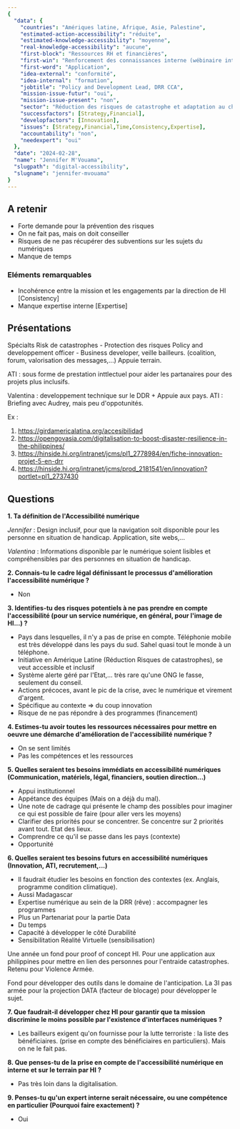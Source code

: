 ```yaml
---
{
  "data": {
    "countries": "Amériques latine, Afrique, Asie, Palestine",
    "estimated-action-accessibility": "réduite",
    "estimated-knowledge-accessibility": "moyenne",
    "real-knowledge-accessibility": "aucune",
    "first-block": "Ressources RH et financières",
    "first-win": "Renforcement des connaissances interne (wébinaire interne, note de cadrage)",
    "first-word": "Application",
    "idea-external": "conformité",
    "idea-internal": "formation",
    "jobtitle": "Policy and Development Lead, DRR CCA",
    "mission-issue-futur": "oui",
    "mission-issue-present": "non",
    "sector": "Réduction des risques de catastrophe et adaptation au changement climatique",
    "successfactors": [Strategy,Financial],
    "developfactors": [Innovation],
    "issues": [Strategy,Financial,Time,Consistency,Expertise],
    "accountability": "non",
    "needexpert": "oui"
  },
  "date": "2024-02-28",
  "name": "Jennifer M'Vouama",
  "slugpath": "digital-accessibility",
  "slugname": "jennifer-mvouama"
}
---
```


## A retenir

 - Forte demande pour la prévention des risques
 - On ne fait pas, mais on doit conseiller
 - Risques de ne pas récupérer des subventions sur les sujets du numériques
 - Manque de temps

### Eléments remarquables

 - Incohérence entre la mission et les engagements par la direction de HI [Consistency]
 - Manque expertise interne [Expertise]

## Présentations

Spécialts Risk de catastrophes - Protection des risques
Policy and developpement officer - Business developer, veille bailleurs.
(coalition, forum, valorisation des messages,...)
Appuie terrain.

ATI : sous forme de prestation inttlectuel pour aider les partanaires pour des projets plus inclusifs.

Valentina : developpement technique sur le DDR + Appuie aux pays.
ATI : Briefing avec Audrey, mais peu d'oppotunités. 

Ex :
 1. https://girdamericalatina.org/accesibilidad
 1. https://opengovasia.com/digitalisation-to-boost-disaster-resilience-in-the-philippines/
 1. https://hinside.hi.org/intranet/jcms/pl1_2778984/en/fiche-innovation-projet-5-en-drr
 1. https://hinside.hi.org/intranet/jcms/prod_2181541/en/innovation?portlet=pl1_2737430

## Questions

**1. Ta définition de l'Accessibilité numérique**

*Jennifer* : 
Design inclusif, pour que la navigation soit disponible pour les personne en situation de handicap. Application, site webs,...

*Valentina* :
Informations disponible par le numérique soient lisibles et compréhensibles par des personnes en situation de handicap.

**2. Connais-tu le cadre légal définissant le processus d'amélioration l'accessibilité numérique ?**

 - Non

**3. Identifies-tu des risques potentiels à ne pas prendre en compte l'accessibilité (pour un service numérique, en général, pour l'image de HI...) ?**

 - Pays dans lesquelles, il n'y a pas de prise en compte. Téléphonie mobile est très développé dans les pays du sud. Sahel quasi tout le monde à un téléphone.
 - Initiative en Amérique Latine (Réduction Risques de catastrophes), se veut accessible et inclusif
 - Système alerte géré par l'Etat,... très rare qu'une ONG le fasse, seulement du conseil. 
 - Actions précoces, avant le pic de la crise, avec le numérique et virement d'argent.
 - Spécifique au contexte => du coup innovation
 - Risque de ne pas répondre à des programmes (financement)

**4. Estimes-tu avoir toutes les ressources nécessaires pour mettre en oeuvre une démarche d'amélioration de l'accessibilité numérique ?**

 - On se sent limités
 - Pas les compétences et les ressources

**5. Quelles seraient tes besoins immédiats en accessibilité numériques (Communication, matériels, légal, financiers, soutien direction...)**

 - Appui institutionnel
 - Appétance des équipes (Mais on a déjà du mal).
 - Une note de cadrage qui présente le champ des possibles pour imaginer ce qui est possible de faire (pour aller vers les moyens)
 - Clarifier des priorités pour se concentrer. Se concentre sur 2 priorités avant tout. Etat des lieux. 
 - Comprendre ce qu'il se passe dans les pays (contexte)
 - Opportunité 

**6. Quelles seraient tes besoins futurs en accessibilité numériques (Innovation, ATI, recrutement,...)**

 - Il faudrait étudier les besoins en fonction des contextes (ex. Anglais, programme condition climatique).
 - Aussi Madagascar
 - Expertise numérique au sein de la DRR  (rêve) : accompagner les programmes 
 - Plus un Partenariat pour la partie Data
 - Du temps 
 - Capacité à développer le côté Durabilité
 - Sensibilitation Réalité Virtuelle (sensibilisation)

Une année un fond pour proof of concept HI. Pour une application aux philippines pour mettre en lien des personnes pour l'entraide catastrophes. 
Retenu pour Violence Armée.

Fond pour développer des outils dans le domaine de l'anticipation. La 3I pas armée pour la projection DATA (facteur de blocage) pour développer le sujet.

**7. Que faudrait-il développer chez HI pour garantir que ta mission discrimine le moins possible par l'existence d'interfaces numériques ?**

 - Les bailleurs exigent qu'on fournisse pour la lutte terroriste : la liste des bénéficiaires. (prise en compte des bénéficiaires en particuliers). Mais on ne le fait pas.

**8. Que penses-tu de la prise en compte de l'accessibilité numérique en interne et sur le terrain par HI ?**

 - Pas très loin dans la digitalisation.

**9. Penses-tu qu'un expert interne serait nécessaire, ou une compétence en particulier (Pourquoi faire exactement) ?**

 - Oui